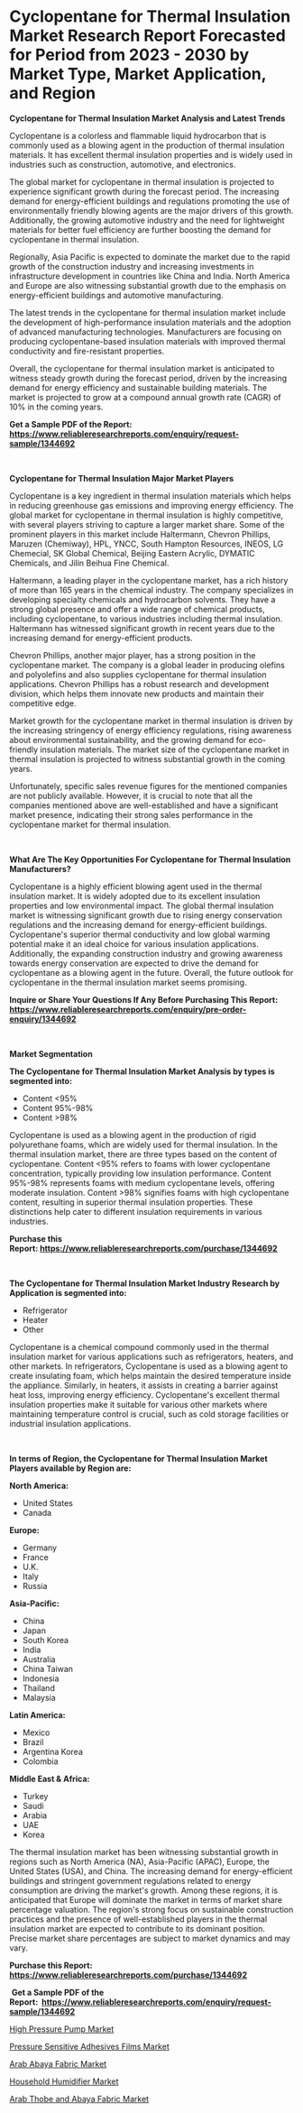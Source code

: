 <p><h1>Cyclopentane for Thermal Insulation Market Research Report Forecasted for Period from 2023 -  2030 by Market Type, Market Application, and Region</h1></p><p><strong>Cyclopentane for Thermal Insulation Market Analysis and Latest Trends</strong></p>
<p><p>Cyclopentane is a colorless and flammable liquid hydrocarbon that is commonly used as a blowing agent in the production of thermal insulation materials. It has excellent thermal insulation properties and is widely used in industries such as construction, automotive, and electronics.</p><p>The global market for cyclopentane in thermal insulation is projected to experience significant growth during the forecast period. The increasing demand for energy-efficient buildings and regulations promoting the use of environmentally friendly blowing agents are the major drivers of this growth. Additionally, the growing automotive industry and the need for lightweight materials for better fuel efficiency are further boosting the demand for cyclopentane in thermal insulation.</p><p>Regionally, Asia Pacific is expected to dominate the market due to the rapid growth of the construction industry and increasing investments in infrastructure development in countries like China and India. North America and Europe are also witnessing substantial growth due to the emphasis on energy-efficient buildings and automotive manufacturing.</p><p>The latest trends in the cyclopentane for thermal insulation market include the development of high-performance insulation materials and the adoption of advanced manufacturing technologies. Manufacturers are focusing on producing cyclopentane-based insulation materials with improved thermal conductivity and fire-resistant properties.</p><p>Overall, the cyclopentane for thermal insulation market is anticipated to witness steady growth during the forecast period, driven by the increasing demand for energy efficiency and sustainable building materials. The market is projected to grow at a compound annual growth rate (CAGR) of 10% in the coming years.</p></p>
<p><strong>Get a Sample PDF of the Report:&nbsp; <a href="https://www.reliableresearchreports.com/enquiry/request-sample/1344692">https://www.reliableresearchreports.com/enquiry/request-sample/1344692</a></strong></p>
<p>&nbsp;</p>
<p><strong>Cyclopentane for Thermal Insulation Major Market Players</strong></p>
<p><p>Cyclopentane is a key ingredient in thermal insulation materials which helps in reducing greenhouse gas emissions and improving energy efficiency. The global market for cyclopentane in thermal insulation is highly competitive, with several players striving to capture a larger market share. Some of the prominent players in this market include Haltermann, Chevron Phillips, Maruzen (Chemiway), HPL, YNCC, South Hampton Resources, INEOS, LG Chemecial, SK Global Chemical, Beijing Eastern Acrylic, DYMATIC Chemicals, and Jilin Beihua Fine Chemical.</p><p>Haltermann, a leading player in the cyclopentane market, has a rich history of more than 165 years in the chemical industry. The company specializes in developing specialty chemicals and hydrocarbon solvents. They have a strong global presence and offer a wide range of chemical products, including cyclopentane, to various industries including thermal insulation. Haltermann has witnessed significant growth in recent years due to the increasing demand for energy-efficient products.</p><p>Chevron Phillips, another major player, has a strong position in the cyclopentane market. The company is a global leader in producing olefins and polyolefins and also supplies cyclopentane for thermal insulation applications. Chevron Phillips has a robust research and development division, which helps them innovate new products and maintain their competitive edge.</p><p>Market growth for the cyclopentane market in thermal insulation is driven by the increasing stringency of energy efficiency regulations, rising awareness about environmental sustainability, and the growing demand for eco-friendly insulation materials. The market size of the cyclopentane market in thermal insulation is projected to witness substantial growth in the coming years.</p><p>Unfortunately, specific sales revenue figures for the mentioned companies are not publicly available. However, it is crucial to note that all the companies mentioned above are well-established and have a significant market presence, indicating their strong sales performance in the cyclopentane market for thermal insulation.</p></p>
<p>&nbsp;</p>
<p><strong>What Are The Key Opportunities For Cyclopentane for Thermal Insulation Manufacturers?</strong></p>
<p><p>Cyclopentane is a highly efficient blowing agent used in the thermal insulation market. It is widely adopted due to its excellent insulation properties and low environmental impact. The global thermal insulation market is witnessing significant growth due to rising energy conservation regulations and the increasing demand for energy-efficient buildings. Cyclopentane's superior thermal conductivity and low global warming potential make it an ideal choice for various insulation applications. Additionally, the expanding construction industry and growing awareness towards energy conservation are expected to drive the demand for cyclopentane as a blowing agent in the future. Overall, the future outlook for cyclopentane in the thermal insulation market seems promising.</p></p>
<p><strong>Inquire or Share Your Questions If Any Before Purchasing This Report: <a href="https://www.reliableresearchreports.com/enquiry/pre-order-enquiry/1344692">https://www.reliableresearchreports.com/enquiry/pre-order-enquiry/1344692</a></strong></p>
<p>&nbsp;</p>
<p><strong>Market Segmentation</strong></p>
<p><strong>The Cyclopentane for Thermal Insulation Market Analysis by types is segmented into:</strong></p>
<p><ul><li>Content <95%</li><li>Content 95%-98%</li><li>Content >98%</li></ul></p>
<p><p>Cyclopentane is used as a blowing agent in the production of rigid polyurethane foams, which are widely used for thermal insulation. In the thermal insulation market, there are three types based on the content of cyclopentane. Content <95% refers to foams with lower cyclopentane concentration, typically providing low insulation performance. Content 95%-98% represents foams with medium cyclopentane levels, offering moderate insulation. Content >98% signifies foams with high cyclopentane content, resulting in superior thermal insulation properties. These distinctions help cater to different insulation requirements in various industries.</p></p>
<p><strong>Purchase this Report:&nbsp;<a href="https://www.reliableresearchreports.com/purchase/1344692">https://www.reliableresearchreports.com/purchase/1344692</a></strong></p>
<p>&nbsp;</p>
<p><strong>The Cyclopentane for Thermal Insulation Market Industry Research by Application is segmented into:</strong></p>
<p><ul><li>Refrigerator</li><li>Heater</li><li>Other</li></ul></p>
<p><p>Cyclopentane is a chemical compound commonly used in the thermal insulation market for various applications such as refrigerators, heaters, and other markets. In refrigerators, Cyclopentane is used as a blowing agent to create insulating foam, which helps maintain the desired temperature inside the appliance. Similarly, in heaters, it assists in creating a barrier against heat loss, improving energy efficiency. Cyclopentane's excellent thermal insulation properties make it suitable for various other markets where maintaining temperature control is crucial, such as cold storage facilities or industrial insulation applications.</p></p>
<p>&nbsp;</p>
<p><strong>In terms of Region, the Cyclopentane for Thermal Insulation Market Players available by Region are:</strong></p>
<p>
    <p> <strong> North America: </strong>
        <ul>
            <li>United States</li>
            <li>Canada</li>
        </ul>
        </p> 
    <p> <strong> Europe: </strong>
        <ul>
            <li>Germany</li>
            <li>France</li>
            <li>U.K.</li>
            <li>Italy</li>
            <li>Russia</li>
        </ul>
        </p> 
    <p> <strong> Asia-Pacific: </strong>
        <ul>
            <li>China</li>
            <li>Japan</li>
            <li>South Korea</li>
            <li>India</li>
            <li>Australia</li>
            <li>China Taiwan</li>
            <li>Indonesia</li>
            <li>Thailand</li>
            <li>Malaysia</li>
        </ul>
        </p> 
    <p> <strong> Latin America: </strong>
        <ul>
            <li>Mexico</li>
            <li>Brazil</li>
            <li>Argentina Korea</li>
            <li>Colombia</li>
        </ul>
        </p> 
    <p> <strong> Middle East & Africa: </strong>
        <ul>
            <li>Turkey</li>
            <li>Saudi</li>
            <li>Arabia</li>
            <li>UAE</li>
            <li>Korea</li>
        </ul>
    </p>
    </p>
<p><p>The thermal insulation market has been witnessing substantial growth in regions such as North America (NA), Asia-Pacific (APAC), Europe, the United States (USA), and China. The increasing demand for energy-efficient buildings and stringent government regulations related to energy consumption are driving the market's growth. Among these regions, it is anticipated that Europe will dominate the market in terms of market share percentage valuation. The region's strong focus on sustainable construction practices and the presence of well-established players in the thermal insulation market are expected to contribute to its dominant position. Precise market share percentages are subject to market dynamics and may vary.</p></p>
<p><strong>Purchase this Report: <a href="https://www.reliableresearchreports.com/purchase/1344692">https://www.reliableresearchreports.com/purchase/1344692</a></strong></p>
<p>&nbsp;<strong>Get a Sample PDF of the Report:&nbsp;&nbsp;<a href="https://www.reliableresearchreports.com/enquiry/request-sample/1344692">https://www.reliableresearchreports.com/enquiry/request-sample/1344692</a></strong></p>
<p><strong></strong></p>
<p><p><a href="https://medium.com/@albertakoss2023/high-pressure-pump-market-size-growth-forecast-2023-2030-f1f2fd538004">High Pressure Pump Market</a></p><p><a href="https://www.linkedin.com/pulse/pressure-sensitive-adhesives-films-market-share-amp-new/">Pressure Sensitive Adhesives Films Market</a></p><p><a href="https://www.linkedin.com/pulse/arab-abaya-fabric-market-research-report-unlocks-analysis-financial/">Arab Abaya Fabric Market</a></p><p><a href="https://medium.com/@efrainhaley/household-humidifier-market-size-growth-forecast-2023-2030-299df6c07bd3">Household Humidifier Market</a></p><p><a href="https://www.linkedin.com/pulse/arab-thobe-abaya-fabric-market-research-report-provides/">Arab Thobe and Abaya Fabric Market</a></p></p>